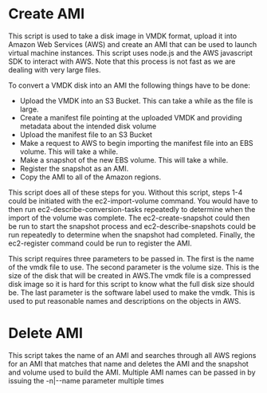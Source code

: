 # Create AMI
This script is used to take a disk image in VMDK format, upload it into Amazon Web Services (AWS) and create an AMI that can be used to launch virtual machine instances.  This script uses node.js and the AWS javascript SDK to interact with AWS.  Note that this process is not fast as we are dealing with very large files.
 
 To convert a VMDK disk into an AMI the following things have to be done:
 - Upload the VMDK into an S3 Bucket.  This can take a while as the file is large.
 - Create a manifest file pointing at the uploaded VMDK and providing metadata about the intended disk volume
 - Upload the manifest file to an S3 Bucket
 - Make a request to AWS to begin importing the manifest file into an EBS volume.  This will take a while.
 - Make a snapshot of the new EBS volume.  This will take a while.
 - Register the snapshot as an AMI.
 - Copy the AMI to all of the Amazon regions.

This script does all of these steps for you.  Without this script, steps 1-4 could be initiated with the ec2-import-volume command.  You  would have to then run ec2-describe-conversion-tasks repeatedly to determine when the import of the volume was complete.  The ec2-create-snapshot could then be run to start the snapshot process and ec2-describe-snapshots could be run repeatedly to determine when the snapshot had completed.  Finally, the ec2-register command could be run to register the AMI.

This script requires three parameters to be passed in.  The first is the name of the vmdk file to use. The second parameter is the volume size.  This is the size of the disk that will be created in AWS.The vmdk file is a compressed disk image so it is hard for this script to know what the full disk size should be.  The last parameter is the software label used to make the vmdk.  This is
used to put reasonable names and descriptions on the objects in AWS.


# Delete AMI 
This script takes the name of an AMI and searches through all AWS regions for an AMI that matches that name and deletes the AMI and the snapshot and volume used to build the AMI.  Multiple AMI names can be passed in by issuing the -n|--name parameter multiple times

